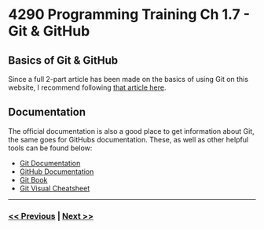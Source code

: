 # 4290 Programming Training Ch 1.7 - Git & GitHub
## Basics of Git & GitHub
Since a full 2-part article has been made on the basics of using Git on this website, I recommend following [that article here](/guides/git_part_1.md).

## Documentation
The official documentation is also a good place to get information about Git, the same goes for GitHubs documentation. These, as well as other helpful tools can be found below:
- [Git Documentation](https://git-scm.com/docs)
- [GitHub Documentation](https://docs.github.com/en)
- [Git Book](https://git-scm.com/book/en/v2)
- [Git Visual Cheatsheet](https://ndpsoftware.com/git-cheatsheet.html#loc=index;)

---

### [<< Previous](./6_object_oriented_basics.md) | [Next >>](./8_for_while_loops.md)